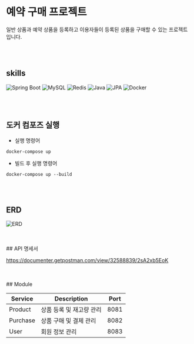 예약 구매 프로젝트
==================

일반 상품과 예약 상품을 등록하고 이용자들이 등록된 상품을 구매할 수 있는 프로젝트입니다.

<br>
<br>

## skills
![Spring Boot](https://img.shields.io/badge/Spring_Boot-F2F4F9?style=flat-square&logo=spring-boot)
![MySQL](https://img.shields.io/badge/MySQL-00758F?style=flat-square&logo=mysql)
![Redis](https://img.shields.io/badge/Redis-D82C20?style=flat-square&logo=redis)
![Java](https://img.shields.io/badge/Java-007396?style=flat-square&logo=java)
![JPA](https://img.shields.io/badge/JPA-00758F?style=flat-square&logo=java)
![Docker](https://img.shields.io/badge/Docker-2496ED?style=flat-square&logo=docker)


<br>
<br>

## 도커 컴포즈 실행
* 실행 명령어
```
docker-compose up
```
* 빌드 후 실행 명령어
```
docker-compose up --build
```
<br>
<br>


## ERD
![ERD](https://github.com/Tvivid/Pre-purchase/assets/105791165/30480ee9-f2c7-4baf-88c9-70d827f9d0ec)

<br>
<br>
## API 명세서

https://documenter.getpostman.com/view/32588839/2sA2xb5EoK


<br>
<br>
## Module

| Service | Description | Port  |
|---------|---------|---------|
| Product  | 상품 등록 및 재고량 관리   | 8081 |
| Purchase | 상품 구매 및 결제 관리  | 8082  |
| User  | 회원 정보 관리  | 8083  |
